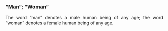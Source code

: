 ### “Man”; “Woman”
<div style="text-align: justify">

The word “man” denotes a male human being of any age; the word “woman” denotes a female human being of any age.

</div>

